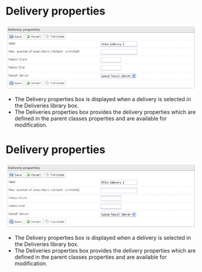 <!--
author:
    - 'Jérôme Bogaerts'
created_at: '2012-03-29 15:37:06'
updated_at: '2013-03-13 14:06:25'
tags:
    - Deliveries
-->

Delivery properties
===================

![](../resources/deliveries-properties.png)

-   The Delivery properties box is displayed when a delivery is selected in the Deliveries library box.
-   The Deliveries properties box provides the delivery properties which are defined in the parent classes properties and are available for modification.

Delivery properties
===================

![](../resources/deliveries-properties.png)

-   The Delivery properties box is displayed when a delivery is selected in the Deliveries library box.
-   The Deliveries properties box provides the delivery properties which are defined in the parent classes properties and are available for modification.


